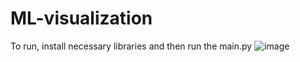 # ML-visualization

To run, install necessary libraries and then run the main.py
![image](https://github.com/lej0hn/ML-visualization/assets/72049569/05c768dc-4366-4eae-bab2-2d9ad736cbc2)
